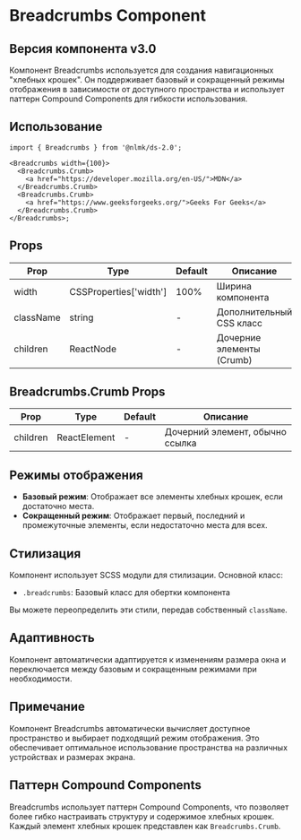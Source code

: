 # Breadcrumbs Component

## Версия компонента v3.0

Компонент Breadcrumbs используется для создания навигационных "хлебных крошек". Он поддерживает базовый и сокращенный режимы отображения в зависимости от доступного пространства и использует паттерн Compound Components для гибкости использования.

## Использование

```tsx
import { Breadcrumbs } from '@nlmk/ds-2.0';

<Breadcrumbs width={100}>
  <Breadcrumbs.Crumb>
    <a href="https://developer.mozilla.org/en-US/">MDN</a>
  </Breadcrumbs.Crumb>
  <Breadcrumbs.Crumb>
    <a href="https://www.geeksforgeeks.org/">Geeks For Geeks</a>
  </Breadcrumbs.Crumb>
</Breadcrumbs>;
```

## Props

| Prop      | Type                   | Default | Описание                  |
| --------- | ---------------------- | ------- | ------------------------- |
| width     | CSSProperties['width'] | 100%    | Ширина компонента         |
| className | string                 | -       | Дополнительный CSS класс  |
| children  | ReactNode              | -       | Дочерние элементы (Crumb) |

## Breadcrumbs.Crumb Props

| Prop     | Type         | Default | Описание                        |
| -------- | ------------ | ------- | ------------------------------- |
| children | ReactElement | -       | Дочерний элемент, обычно ссылка |

## Режимы отображения

- **Базовый режим**: Отображает все элементы хлебных крошек, если достаточно места.
- **Сокращенный режим**: Отображает первый, последний и промежуточные элементы, если недостаточно места для всех.

## Стилизация

Компонент использует SCSS модули для стилизации. Основной класс:

- `.breadcrumbs`: Базовый класс для обертки компонента

Вы можете переопределить эти стили, передав собственный `className`.

## Адаптивность

Компонент автоматически адаптируется к изменениям размера окна и переключается между базовым и сокращенным режимами при необходимости.

## Примечание

Компонент Breadcrumbs автоматически вычисляет доступное пространство и выбирает подходящий режим отображения. Это обеспечивает оптимальное использование пространства на различных устройствах и размерах экрана.

## Паттерн Compound Components

Breadcrumbs использует паттерн Compound Components, что позволяет более гибко настраивать структуру и содержимое хлебных крошек. Каждый элемент хлебных крошек представлен как `Breadcrumbs.Crumb`.
